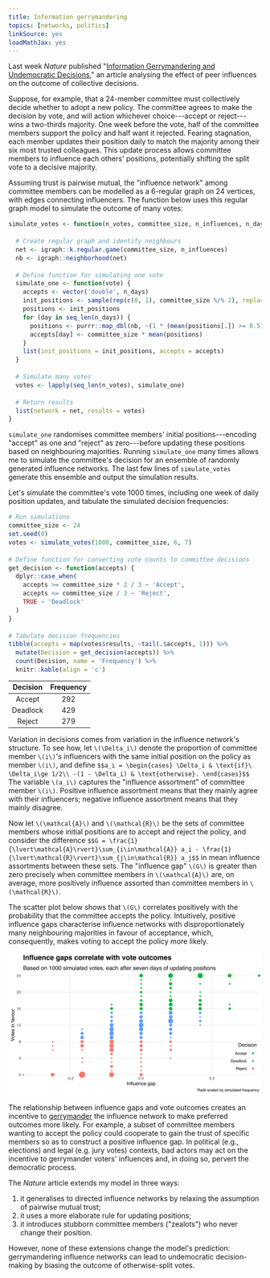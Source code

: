 ```yaml
---
title: Information gerrymandering
topics: [networks, politics]
linkSource: yes
loadMathJax: yes
---
```


Last week *Nature* published "[Information Gerrymandering and Undemocratic Decisions](https://doi.org/10.1038/s41586-019-1507-6)," an article analysing the effect of peer influences on the outcome of collective decisions.

Suppose, for example, that a 24-member committee must collectively decide whether to adopt a new policy.
The committee agrees to make the decision by vote, and will action whichever choice---accept or reject---wins a two-thirds majority.
One week before the vote, half of the committee members support the policy and half want it rejected.
Fearing stagnation, each member updates their position daily to match the majority among their six most trusted colleagues.
This update process allows committee members to influence each others' positions, potentially shifting the split vote to a decisive majority.

Assuming trust is pairwise mutual, the "influence network" among committee members can be modelled as a 6-regular graph on 24 vertices, with edges connecting influencers.
The function below uses this regular graph model to simulate the outcome of many votes:

```r
simulate_votes <- function(n_votes, committee_size, n_influences, n_days) {
  
  # Create regular graph and identify neighbours
  net <- igraph::k.regular.game(committee_size, n_influences)
  nb <- igraph::neighborhood(net)
  
  # Define function for simulating one vote
  simulate_one <- function(vote) {
    accepts <- vector('double', n_days)
    init_positions <- sample(rep(c(0, 1), committee_size %/% 2), replace = F)
    positions <- init_positions
    for (day in seq_len(n_days)) {
      positions <- purrr::map_dbl(nb, ~(1 * (mean(positions[.]) >= 0.5)))
      accepts[day] <- committee_size * mean(positions)
    }
    list(init_positions = init_positions, accepts = accepts)
  }
  
  # Simulate many votes
  votes <- lapply(seq_len(n_votes), simulate_one)
  
  # Return results
  list(network = net, results = votes)
}
```

`simulate_one` randomises committee members' initial positions---encoding "accept" as one and "reject" as zero---before updating these positions based on neighbouring majorities.
Running `simulate_one` many times allows me to simulate the committee's decision for an ensemble of randomly generated influence networks.
The last few lines of `simulate_votes` generate this ensemble and output the simulation results.

Let's simulate the committee's vote 1000 times, including one week of daily position updates, and tabulate the simulated decision frequencies:

```r
# Run simulations
committee_size <- 24
set.seed(0)
votes <- simulate_votes(1000, committee_size, 6, 7)

# Define function for converting vote counts to committee decisions
get_decision <- function(accepts) {
  dplyr::case_when(
    accepts >= committee_size * 2 / 3 ~ 'Accept',
    accepts <= committee_size / 3 ~ 'Reject',
    TRUE ~ 'Deadlock'
  )
}

# Tabulate decision frequencies
tibble(accepts = map(votes$results, ~tail(.$accepts, 1))) %>%
  mutate(Decision = get_decision(accepts)) %>%
  count(Decision, name = 'Frequency') %>%
  knitr::kable(align = 'c')
```

| Decision | Frequency |
|:--------:|:---------:|
|  Accept  |    292    |
| Deadlock |    429    |
|  Reject  |    279    |

Variation in decisions comes from variation in the influence network's structure.
To see how, let `\(\Delta_i\)` denote the proportion of committee member `\(i\)`'s influencers with the same initial position on the policy as member `\(i\)`, and define
`$$a_i = \begin{cases} \Delta_i & \text{if}\ \Delta_i\ge 1/2\\ -(1 - \Delta_i) & \text{otherwise}. \end{cases}$$`
The variable `\(a_i\)` captures the "influence assortment" of committee member `\(i\)`.
Positive influence assortment means that they mainly agree with their influencers; negative influence assortment means that they mainly disagree.

Now let `\(\mathcal{A}\)` and `\(\mathcal{R}\)` be the sets of committee members whose initial positions are to accept and reject the policy, and consider the difference
`$$G = \frac{1}{\lvert\mathcal{A}\rvert}\sum_{i\in\mathcal{A}} a_i - \frac{1}{\lvert\mathcal{R}\rvert}\sum_{j\in\mathcal{R}} a_j$$`
in mean influence assortments between these sets.
The "influence gap" `\(G\)` is greater than zero precisely when committee members in `\(\mathcal{A}\)` are, on average, more positively influence assorted than committee members in `\(\mathcal{R}\)`.

The scatter plot below shows that `\(G\)` correlates positively with the probability that the committee accepts the policy.
Intuitively, positive influence gaps characterise influence networks with disproportionately many neighbouring majorities in favour of acceptance, which, consequently, makes voting to accept the policy more likely.

![](figures/correlation-1.svg)

The relationship between influence gaps and vote outcomes creates an incentive to [gerrymander](https://en.wikipedia.org/wiki/Gerrymandering) the influence network to make preferred outcomes more likely.
For example, a subset of committee members wanting to accept the policy could cooperate to gain the trust of specific members so as to construct a positive influence gap.
In political (e.g., elections) and legal (e.g. jury votes) contexts, bad actors may act on the incentive to gerrymander voters' influences and, in doing so, pervert the democratic process.

The *Nature* article extends my model in three ways:

1. it generalises to directed influence networks by relaxing the assumption of pairwise mutual trust;
2. it uses a more elaborate rule for updating positions;
3. it introduces stubborn committee members ("zealots") who never change their position.

However, none of these extensions change the model's prediction: gerrymandering influence networks can lead to undemocratic decision-making by biasing the outcome of otherwise-split votes.

